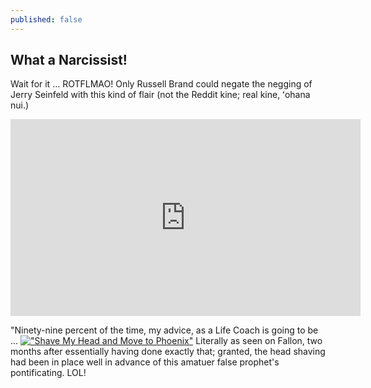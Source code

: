 ```yaml
---
published: false
---
```

## What a Narcissist!

Wait for it ... ROTFLMAO! Only Russell Brand could negate the negging of Jerry Seinfeld with this kind of flair (not the Reddit kine; real kine, ʻohana nui.)

<div class="embed-container"><iframe width="560" height="315" src="https://youtu.be/XHeFBDm2uFc" title="YouTube video player" frameborder="0" allow="accelerometer; autoplay; clipboard-write; encrypted-media; gyroscope; picture-in-picture" allowfullscreen></iframe></div>

"Ninety-nine percent of the time, my advice, as a Life Coach is going to be ... [!["Shave My Head and Move to Phoenix"]({{site.baseurl}}/images/Seinfeld_Shave_Head_Phoenix_YouTube.jpg)](https://youtu.be/BlJXdnKyfgE) Literally as seen on Fallon, two months after essentially having done exactly that; granted, the head shaving had been in place well in advance of this amatuer false prophet's pontificating. LOL!
